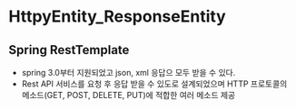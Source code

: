 # HttpyEntity_ResponseEntity

## Spring RestTemplate
- spring 3.0부터 지원되었고 json, xml 응답으 모두 받을 수 있다.
- Rest API 서비스를 요청 후 응답 받을 수 있도로 설계되었으며 HTTP 프로토콜의 메소드(GET, POST, DELETE, PUT)에 적합한 여러 메소드 제공
